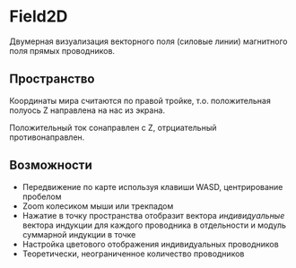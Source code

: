 # Field2D

Двумерная визуализация векторного поля (силовые линии) магнитного поля прямых проводников.

## Пространство

Координаты мира считаются по правой тройке, т.о. положительная полуось Z направлена на нас из экрана.

Положительный ток сонаправлен с Z, отрциательный противонаправлен.

## Возможности

- Передвижение по карте используя клавиши WASD, центрирование пробелом
- Zoom колесиком мыши или трекпадом
- Нажатие в точку пространства отобразит вектора *индивидуальные* вектора индукции для каждого проводника в отдельности и модуль суммарной индукции в точке
- Настройка цветового отображения индивидуальных проводников
- Теоретически, неограниченное количество проводников